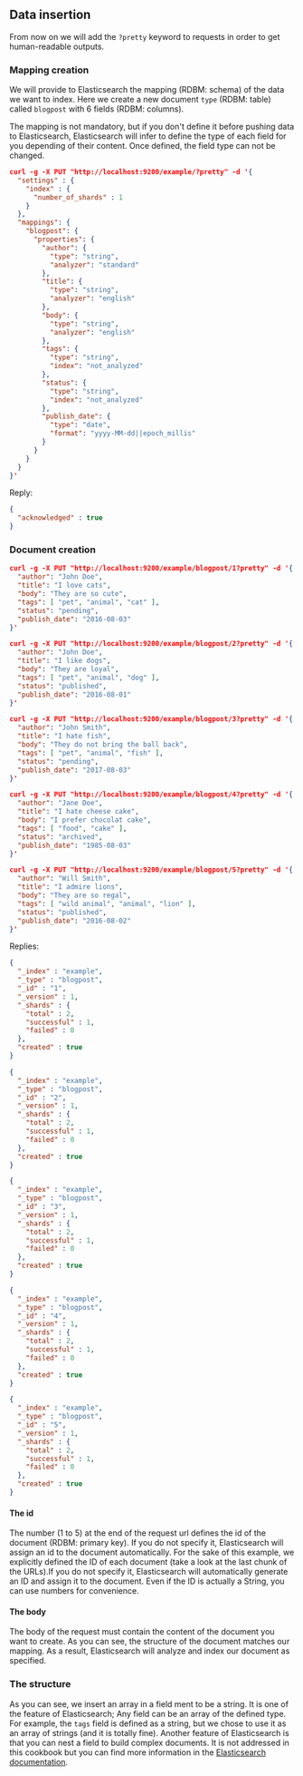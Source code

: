 ## Data insertion

From now on we will add the `?pretty` keyword to requests in order to get human-readable outputs.


### Mapping creation

We will provide to Elasticsearch the mapping (RDBM: schema) of the data we want to index. Here we create a new document `type` (RDBM: table) called `blogpost` with 6 fields (RDBM: columns).

<aside class="warning">The mapping is not mandatory, but if you don't define it before pushing data to Elasticsearch, Elasticsearch will infer to define the type of each field for you depending of their content. Once defined, the field type can not be changed.</aside>

```json
curl -g -X PUT "http://localhost:9200/example/?pretty" -d '{
  "settings" : {
    "index" : {
      "number_of_shards" : 1
    }
  },
  "mappings": {
    "blogpost": {
      "properties": {
        "author": {
          "type": "string",
          "analyzer": "standard"
        },
        "title": {
          "type": "string",
          "analyzer": "english"
        },
        "body": {
          "type": "string",
          "analyzer": "english"
        },
        "tags": {
          "type": "string",
          "index": "not_analyzed"
        },
        "status": {
          "type": "string",
          "index": "not_analyzed"
        },
        "publish_date": {
          "type": "date",
          "format": "yyyy-MM-dd||epoch_millis"
        }
      }
    }
  }
}'
```


Reply:

```json
{
  "acknowledged" : true
}
```


### Document creation

```json
curl -g -X PUT "http://localhost:9200/example/blogpost/1?pretty" -d '{
  "author": "John Doe",
  "title": "I love cats",
  "body": "They are so cute",
  "tags": [ "pet", "animal", "cat" ],
  "status": "pending",
  "publish_date": "2016-08-03"
}'

curl -g -X PUT "http://localhost:9200/example/blogpost/2?pretty" -d '{
  "author": "John Doe",
  "title": "I like dogs",
  "body": "They are loyal",
  "tags": [ "pet", "animal", "dog" ],
  "status": "published",
  "publish_date": "2016-08-01"
}'

curl -g -X PUT "http://localhost:9200/example/blogpost/3?pretty" -d '{
  "author": "John Smith",
  "title": "I hate fish",
  "body": "They do not bring the ball back",
  "tags": [ "pet", "animal", "fish" ],
  "status": "pending",
  "publish_date": "2017-08-03"
}'

curl -g -X PUT "http://localhost:9200/example/blogpost/4?pretty" -d '{
  "author": "Jane Doe",
  "title": "I hate cheese cake",
  "body": "I prefer chocolat cake",
  "tags": [ "food", "cake" ],
  "status": "archived",
  "publish_date": "1985-08-03"
}'

curl -g -X PUT "http://localhost:9200/example/blogpost/5?pretty" -d '{
  "author": "Will Smith",
  "title": "I admire lions",
  "body": "They are so regal",
  "tags": [ "wild animal", "animal", "lion" ],
  "status": "published",
  "publish_date": "2016-08-02"
}'

```


Replies:

```json
{
  "_index" : "example",
  "_type" : "blogpost",
  "_id" : "1",
  "_version" : 1,
  "_shards" : {
    "total" : 2,
    "successful" : 1,
    "failed" : 0
  },
  "created" : true
}
```

```json
{
  "_index" : "example",
  "_type" : "blogpost",
  "_id" : "2",
  "_version" : 1,
  "_shards" : {
    "total" : 2,
    "successful" : 1,
    "failed" : 0
  },
  "created" : true
}
```

```json
{
  "_index" : "example",
  "_type" : "blogpost",
  "_id" : "3",
  "_version" : 1,
  "_shards" : {
    "total" : 2,
    "successful" : 1,
    "failed" : 0
  },
  "created" : true
}
```

```json
{
  "_index" : "example",
  "_type" : "blogpost",
  "_id" : "4",
  "_version" : 1,
  "_shards" : {
    "total" : 2,
    "successful" : 1,
    "failed" : 0
  },
  "created" : true
}
```

```json
{
  "_index" : "example",
  "_type" : "blogpost",
  "_id" : "5",
  "_version" : 1,
  "_shards" : {
    "total" : 2,
    "successful" : 1,
    "failed" : 0
  },
  "created" : true
}
```


#### The id

The number (1 to 5) at the end of the request url defines the id of the document \(RDBM: primary key\). If you do not specify it, Elasticsearch will assign an id to the document automatically. For the sake of this example, we explicitly defined the ID of each document (take a look at the last chunk of the URLs).If you do not specify it, Elasticsearch will automatically generate an ID and assign it to the document. Even if the ID is actually a String, you can use numbers for convenience.

#### The body

The body of the request must contain the content of the document you want to create. As you can see, the structure of the document matches our mapping. As a result, Elasticsearch will analyze and index our document as specified.

### The structure

As you can see, we insert an array in a field ment to be a string. It is one of the feature of Elasticsearch; Any field can be an array of the defined type. For example, the `tags` field is defined as a string, but we chose to use it as an array of strings (and it is totally fine).
Another feature of Elasticsearch is that you can nest a field to build complex documents. It is not addressed in this cookbook but you can find more information in the [Elasticsearch documentation](https://www.elastic.co/guide/en/elasticsearch/reference/current/object.html).